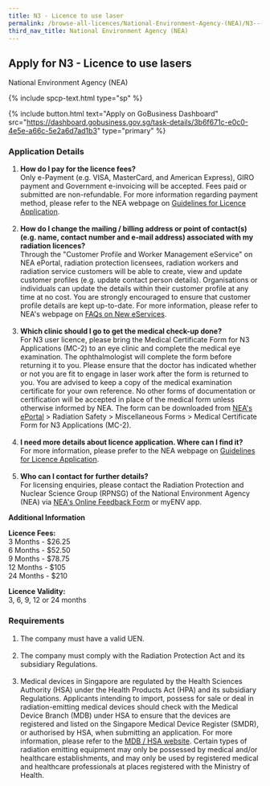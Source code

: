 ```yaml
---
title: N3 - Licence to use laser
permalink: /browse-all-licences/National-Environment-Agency-(NEA)/N3---Licence-to-use-laser
third_nav_title: National Environment Agency (NEA)
---
```


## Apply for N3 - Licence to use lasers

National Environment Agency (NEA)

{% include spcp-text.html type="sp" %}

{% include button.html text="Apply on GoBusiness Dashboard" src="https://dashboard.gobusiness.gov.sg/task-details/3b6f671c-e0c0-4e5e-a66c-5e2a6d7ad1b3" type="primary" %}

<H3>Application Details</H3>

<ol>
<li><strong>How do I pay for the licence fees? </strong><br />Only e-Payment (e.g. VISA, MasterCard, and American Express), GIRO payment and Government e-invoicing will be accepted. Fees paid or submitted are non-refundable. For more information regarding payment method, please refer to the NEA webpage on <a href="https://www.nea.gov.sg/our-services/radiation-safety/guidelines-for-licence-application" target="_blank" rel="noopener">Guidelines for Licence Application</a>.<br /><br /></li>
<li><strong>How do I change the mailing / billing address or point of contact(s) (e.g. name, contact number and e-mail address) associated with my radiation licences? </strong><br />Through the "Customer Profile and Worker Management eService" on NEA ePortal, radiation protection licensees, radiation workers and radiation service customers will be able to create, view and update customer profiles (e.g. update contact person details). Organisations or individuals can update the details within their customer profile at any time at no cost. You are strongly encouraged to ensure that customer profile details are kept up-to-date. For more information, please refer to NEA's webpage on <a href="https://www.nea.gov.sg/our-services/radiation-safety/changes-in-2023/faqs-on-new-eservices" target="_blank" rel="noopener">FAQs on New eServices</a>.<br /><br /></li>
<li><strong>Which clinic should I go to get the medical check-up done? </strong><br />For N3 user licence, please bring the Medical Certificate Form for N3 Applications (MC-2) to an eye clinic and complete the medical eye examination. The ophthalmologist will complete the form before returning it to you. Please ensure that the doctor has indicated whether or not you are fit to engage in laser work after the form is returned to you. You are advised to keep a copy of the medical examination certificate for your own reference. No other forms of documentation or certification will be accepted in place of the medical form unless otherwise informed by NEA. The form can be downloaded from <a href="https://www.eportal.nea.gov.sg/category/Radiation%20Safety" target="_blank" rel="noopener">NEA's ePortal</a> > Radiation Safety > Miscellaneous Forms > Medical Certificate Form for N3 Applications (MC-2).<br /><br /></li>
<li><strong>I need more details about licence application. Where can I find it? </strong><br />For more information, please prefer to the NEA webpage on <a href="https://www.nea.gov.sg/our-services/radiation-safety/guidelines-for-licence-application" target="_blank" rel="noopener">Guidelines for Licence Application</a>.<br /><br /></li>
<li><strong>Who can I contact for further details? </strong><br />For licensing enquiries, please contact the Radiation Protection and Nuclear Science Group (RPNSG) of the National Environment Agency (NEA) via <a href="https://www.nea.gov.sg/corporate-functions/feedback" target="_blank" rel="noopener">NEA's Online Feedback Form</a> or myENV app.</li>
</ol>

<strong>Additional Information</strong>

<p><strong>Licence Fees:<br /></strong>3 Months - $26.25<br />6 Months - $52.50<br />9 Months - $78.75<br />12 Months - $105<br />24 Months - $210<strong><br /></strong></p>
<p><strong>Licence Validity:<br /></strong>3, 6, 9, 12 or 24 months</p>

<H3>Requirements</H3>

<ol>
<li>The company must have a valid UEN.<br /><br /></li>
<li>The company must comply with the Radiation Protection Act and its subsidiary Regulations.<br /><br /></li>
<li>Medical devices in Singapore are regulated by the Health Sciences Authority (HSA) under the Health Products Act (HPA) and its subsidiary Regulations. Applicants intending to import, possess for sale or deal in radiation-emitting medical devices should check with the Medical Device Branch (MDB) under HSA to ensure that the devices are registered and listed on the Singapore Medical Device Register (SMDR), or authorised by HSA, when submitting an application. For more information, please refer to the <a href="http://www.hsa.gov.sg/medical-devices" target="_blank" rel="noopener">MDB / HSA website</a>. Certain types of radiation emitting equipment may only be possessed by medical and/or healthcare establishments, and may only be used by registered medical and healthcare professionals at places registered with the Ministry of Health.</li>
</ol>

